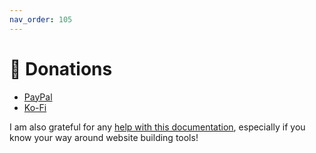 ```yaml
---
nav_order: 105
---
```


# 🙏 Donations
- [PayPal](https://www.paypal.com/paypalme/ChrisGrieser)
- [Ko-Fi](https://ko-fi.com/pseudometa)

I am also grateful for any [help with this documentation](/shimmering-focus/contribute#improve-the-documentation), especially if you know your way around website building tools!
